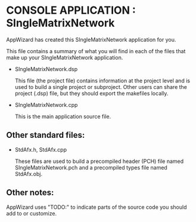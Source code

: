 CONSOLE APPLICATION : SIngleMatrixNetwork
=========================================


AppWizard has created this SIngleMatrixNetwork application for you.  

This file contains a summary of what you will find in each of the files that
make up your SIngleMatrixNetwork application.

* SIngleMatrixNetwork.dsp

    This file (the project file) contains information at the project level and
    is used to build a single project or subproject. Other users can share the
    project (.dsp) file, but they should export the makefiles locally.

* SIngleMatrixNetwork.cpp

    This is the main application source file.


Other standard files:
---------------------

* StdAfx.h, StdAfx.cpp

    These files are used to build a precompiled header (PCH) file
    named SIngleMatrixNetwork.pch and a precompiled types file named StdAfx.obj.


Other notes:
------------

AppWizard uses "TODO:" to indicate parts of the source code you
should add to or customize.
